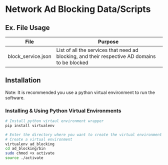 # Network Ad Blocking Data/Scripts

## Ex. File Usage

| File | Purpose |
| ---- | ------- |
| block_service.json | List of all the services that need ad blocking, and their respective AD domains to be blocked |

## Installation

Note: It is recommended you use a python virtual environment to run the software.

### Installing & Using Python Virtual Environments

```bash
# Install python virtaul environment wrapper
pip install virtualenv 

# Enter the directory where you want to create the virtual environment
# Create a virtual environment
virtualenv ad_blocking
cd ad_blocking/bin
sudo chmod +x activate
source ./activate